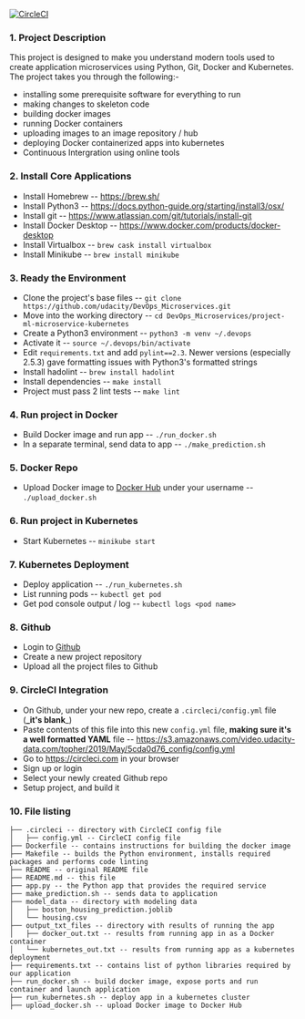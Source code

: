 [![CircleCI](https://circleci.com/gh/cchaduka/devopsproject05.svg?style=svg)](https://circleci.com/gh/cchaduka/devopsproject05)

### 1. Project Description

This project is designed to make you understand modern tools used to create application microservices using Python, Git, Docker and Kubernetes. The project takes you through the following:-<br />
* installing some prerequisite software for everything to run
* making changes to skeleton code
* building docker images
* running Docker containers
* uploading images to an image repository / hub
* deploying Docker containerized apps into kubernetes
* Continuous Intergration using online tools

### 2. Install Core Applications

* Install Homebrew -- https://brew.sh/<br />
* Install Python3 -- https://docs.python-guide.org/starting/install3/osx/<br />
* Install git -- https://www.atlassian.com/git/tutorials/install-git<br />
* Install Docker Desktop -- https://www.docker.com/products/docker-desktop<br />
* Install Virtualbox -- ```brew cask install virtualbox```<br />
* Install Minikube -- ```brew install minikube```<br />

### 3. Ready the Environment

* Clone the project's base files -- ```git clone https://github.com/udacity/DevOps_Microservices.git```<br />
* Move into the working directory -- ```cd DevOps_Microservices/project-ml-microservice-kubernetes```<br />
* Create a Python3 environment -- ```python3 -m venv ~/.devops```<br />
* Activate it -- ```source ~/.devops/bin/activate```<br />
* Edit ```requirements.txt``` and add ```pylint==2.3```. Newer versions (especially 2.5.3) gave formatting issues with Python3's formatted strings<br /> 
* Install hadolint -- ```brew install hadolint```<br />
* Install dependencies -- ```make install```<br />
* Project must pass 2 lint tests -- ```make lint```<br />

### 4. Run project in Docker

* Build Docker image and run app -- ```./run_docker.sh```<br />
* In a separate terminal, send data to app -- ```./make_prediction.sh```<br />

### 5. Docker Repo

* Upload Docker image to [Docker Hub](hub.docker.com) under your username -- ```./upload_docker.sh```

### 6. Run project in Kubernetes

* Start Kubernetes -- ```minikube start```

### 7. Kubernetes Deployment

* Deploy application -- ```./run_kubernetes.sh```<br />
* List running pods -- ```kubectl get pod```<br />
* Get pod console output / log -- ```kubectl logs <pod name>```

### 8. Github

* Login to [Github](https://github.com)<br />
* Create a new project repository<br />
* Upload all the project files to Github

### 9. CircleCI Integration

* On Github, under your new repo, create a ```.circleci/config.yml``` file (**_it's blank**_)<br />
* Paste contents of this file into this new ```config.yml``` file, **making sure it's a well formatted YAML** file -- https://s3.amazonaws.com/video.udacity-data.com/topher/2019/May/5cda0d76_config/config.yml<br />
* Go to https://circleci.com in your browser<br />
* Sign up or login<br />
* Select your newly created Github repo<br />
* Setup project, and build it

### 10. File listing
```
├── .circleci -- directory with CircleCI config file
│   ├── config.yml -- CircleCI config file
├── Dockerfile -- contains instructions for building the docker image
├── Makefile -- builds the Python environment, installs required packages and performs code linting
├── README -- original README file
├── README.md -- this file
├── app.py -- the Python app that provides the required service
├── make_prediction.sh -- sends data to application
├── model_data -- directory with modeling data
│   ├── boston_housing_prediction.joblib
│   └── housing.csv
├── output_txt_files -- directory with results of running the app
│   ├── docker_out.txt -- results from running app in as a Docker container
│   └── kubernetes_out.txt -- results from running app as a kubernetes deployment
├── requirements.txt -- contains list of python libraries required by our application
├── run_docker.sh -- build docker image, expose ports and run container and launch application
├── run_kubernetes.sh -- deploy app in a kubernetes cluster
├── upload_docker.sh -- upload Docker image to Docker Hub
```
